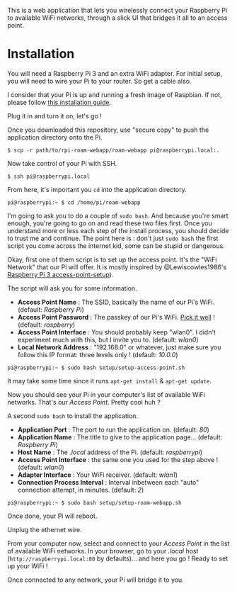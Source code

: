 This is a web application that lets you wirelessly connect your Raspberry Pi to available WiFi networks, through a slick UI that bridges it all to an access point.

# Installation

You will need a Raspberry Pi 3 and an extra WiFi adapter. For initial setup, you will need to wire your Pi to your router. So get a cable also.

I consider that your Pi is up and running a fresh image of Raspbian. If not, please follow [this installation guide](https://www.raspberrypi.org/documentation/installation/installing-images/README.md).

Plug it in and turn it on, let's go !

Once you downloaded this repository, use "secure copy" to push the application directory onto the Pi.
```
$ scp -r path/to/rpi-roam-webapp/roam-webapp pi@raspberrypi.local:.
```

Now take control of your Pi with SSH.
```
$ ssh pi@raspberrypi.local
```

From here, it's important you `cd` into the application directory.
```
pi@raspberrypi:~ $ cd /home/pi/roam-webapp
```

I'm going to ask you to do a couple of `sudo bash`. And because you're smart enough, you're going to go on and read these two files first. Once you understand more or less each step of the install process, you should decide to trust me and continue. The point here is : don't just `sudo bash` the first script you come across the internet kid, some can be stupid or dangerous.

Okay, first one of them script is to set up the access point. It's the "WiFi Network" that our Pi will offer. It is mostly inspired by @Lewiscowles1986's [Raspberry Pi 3 access-point-setup](https://gist.github.com/Lewiscowles1986/fecd4de0b45b2029c390)).

The script will ask you for some information.
- **Access Point Name** : The SSID, basically the name of our Pi's WiFi. (default: *Raspberry Pi*)
- **Access Point Password** : The passkey of our Pi's WiFi. [Pick it well](https://strongpasswordgenerator.com/) ! (default: *raspberry*)
- **Access Point Interface** : You should probably keep "wlan0". I didn't experiment much with this, but I invite you to. (default: *wlan0*)
- **Local Network Address** : "192.168.0" or whatever, just make sure you follow this IP format: three levels only ! (default: *10.0.0*)

```
pi@raspberrypi:~ $ sudo bash setup/setup-access-point.sh
```
It may take some time since it runs `apt-get install` & `apt-get update`.

Now you should see your Pi in your computer's list of available WiFi networks. That's our *Access Point*. Pretty cool huh ?

A second `sudo bash` to install the application.
- **Application Port** : The port to run the application on. (default: *80*)
- **Application Name** : The title to give to the application page... (default: *Raspberry Pi*)
- **Host Name** : The *.local* address of the Pi. (default: *raspberrypi*)
- **Access Point Interface** : the same one you used for the step above ! (default: *wlan0*)
- **Adapter Interface** : Your WiFi receiver. (default: *wlan1*)
- **Connection Process Interval** : Interval inbetween each "auto" connection attempt, in minutes. (default: *2*)

```
pi@raspberrypi:~ $ sudo bash setup/setup-roam-webapp.sh
```

Once done, your Pi will reboot.

Unplug the ethernet wire.

From your computer now, select and connect to your *Access Point* in the list of available WiFi networks. In your browser, go to your *.local* host (`http://raspberrypi.local:80` by defaults)... and here you go ! Ready to set up your WiFi !

Once connected to any network, your Pi will bridge it to you.
